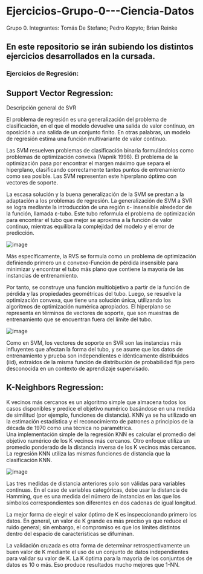 # Ejercicios-Grupo-0---Ciencia-Datos
Grupo 0. Integrantes: Tomás De Stefano; Pedro Kopyto; Brian Reinke

## En este repositorio se irán subiendo los distintos ejercicios desarrollados en la cursada.

### Ejercicios de Regresión:

## Support Vector Regression:

Descripción general de SVR

El problema de regresión es una generalización del problema de clasificación, en el que el modelo devuelve una salida de valor continuo, en oposición a una salida de un conjunto finito. En otras palabras, un modelo de regresión estima una función multivariante de valor continuo.

Las SVM resuelven problemas de clasificación binaria formulándolos como problemas de optimización convexa (Vapnik 1998). El problema de la optimización pasa por encontrar el margen máximo que separa el hiperplano, clasificando correctamente tantos puntos de entrenamiento como sea posible. Las SVM representan este hiperplano óptimo con vectores de soporte. 

La escasa solución y la buena generalización de la SVM se prestan a la adaptación a los problemas de regresión. La generalización de SVM a SVR se logra mediante la introducción de una región ε- insensible alrededor de la función, llamada ε-tubo. Este tubo reformula el problema de optimización para encontrar el tubo que mejor se aproxima a la función de valor continuo, mientras equilibra la complejidad del modelo y el error de predicción. 

![image](https://user-images.githubusercontent.com/28718644/94986334-6839f880-0534-11eb-8ff1-a733679b9d2e.png)

Más específicamente, la RVS se formula como un problema de optimización definiendo primero un ε convexo-Función de pérdida insensible para minimizar y encontrar el tubo más plano que contiene la mayoría de las instancias de entrenamiento. 

Por tanto, se construye una función multiobjetivo a partir de la función de pérdida y las propiedades geométricas del tubo. Luego, se resuelve la optimización convexa, que tiene una solución única, utilizando los algoritmos de optimización numérica apropiados. El hiperplano se representa en términos de vectores de soporte, que son muestras de entrenamiento que se encuentran fuera del límite del tubo. 

![image](https://user-images.githubusercontent.com/28718644/94986362-94ee1000-0534-11eb-87ee-dbf822cf61b0.png)

Como en SVM, los vectores de soporte en SVR son las instancias más influyentes que afectan la forma del tubo, y se asume que los datos de entrenamiento y prueba son independientes e idénticamente distribuidos (iid), extraídos de la misma función de distribución de probabilidad fija pero desconocida en un contexto de aprendizaje supervisado.


## K-Neighbors Regression:

K vecinos más cercanos es un algoritmo simple que almacena todos los casos disponibles y predice el objetivo numérico basándose en una medida de similitud (por ejemplo, funciones de distancia). KNN ya se ha utilizado en la estimación estadística y el reconocimiento de patrones a principios de la década de 1970 como una técnica no paramétrica. 		
Una implementación simple de la regresión KNN es calcular el promedio del objetivo numérico de los K vecinos más cercanos. Otro enfoque utiliza un promedio ponderado de la distancia inversa de los K vecinos más cercanos. La regresión KNN utiliza las mismas funciones de distancia que la clasificación KNN.		

![image](https://user-images.githubusercontent.com/28718644/94986306-08435200-0534-11eb-85d9-c6e6ed36863d.png)

Las tres medidas de distancia anteriores solo son válidas para variables continuas. En el caso de variables categóricas, debe usar la distancia de Hamming, que es una medida del número de instancias en las que los símbolos correspondientes son diferentes en dos cadenas de igual longitud. 		

La mejor forma de elegir el valor óptimo de K es inspeccionando primero los datos. En general, un valor de K grande es más preciso ya que reduce el ruido general; sin embargo, el compromiso es que los límites distintos dentro del espacio de características se difuminan. 

La validación cruzada es otra forma de determinar retrospectivamente un buen valor de K mediante el uso de un conjunto de datos independientes para validar su valor de K. La K óptima para la mayoría de los conjuntos de datos es 10 o más. Eso produce resultados mucho mejores que 1-NN.













